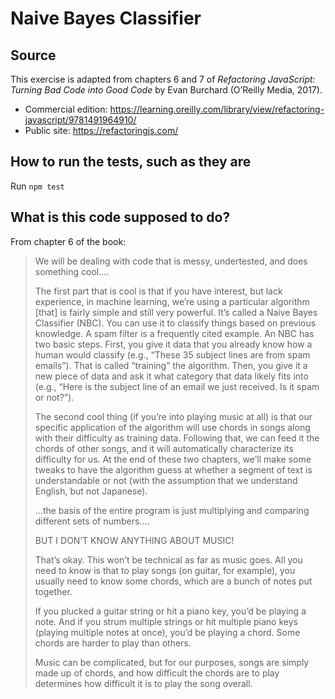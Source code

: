 # Naive Bayes Classifier

## Source

This exercise is adapted from chapters 6 and 7 of _Refactoring JavaScript: Turning Bad Code into Good Code_ by Evan Burchard (O’Reilly Media, 2017).

- Commercial edition: https://learning.oreilly.com/library/view/refactoring-javascript/9781491964910/
- Public site: https://refactoringjs.com/

## How to run the tests, such as they are

Run
`npm test`

## What is this code supposed to do?

From chapter 6 of the book:

> We will be dealing with code that is messy, undertested, and does something cool.…
>
> The first part that is cool is that if you have interest, but lack experience, in machine learning, we’re using a particular algorithm [that] is fairly simple and still very powerful. It’s called a Naive Bayes Classifier (NBC). You can use it to classify things based on previous knowledge. A spam filter is a frequently cited example. An NBC has two basic steps. First, you give it data that you already know how a human would classify (e.g., “These 35 subject lines are from spam emails”). That is called “training” the algorithm. Then, you give it a new piece of data and ask it what category that data likely fits into (e.g., “Here is the subject line of an email we just received. Is it spam or not?”).
>
> The second cool thing (if you’re into playing music at all) is that our specific application of the algorithm will use chords in songs along with their difficulty as training data. Following that, we can feed it the chords of other songs, and it will automatically characterize its difficulty for us. At the end of these two chapters, we’ll make some tweaks to have the algorithm guess at whether a segment of text is understandable or not (with the assumption that we understand English, but not Japanese).
>
> …the basis of the entire program is just multiplying and comparing different sets of numbers.…
>
> BUT I DON’T KNOW ANYTHING ABOUT MUSIC!
>
> That’s okay. This won’t be technical as far as music goes. All you need to know is that to play songs (on guitar, for example), you usually need to know some chords, which are a bunch of notes put together.
>
> If you plucked a guitar string or hit a piano key, you’d be playing a note. And if you strum multiple strings or hit multiple piano keys (playing multiple notes at once), you’d be playing a chord. Some chords are harder to play than others.
>
> Music can be complicated, but for our purposes, songs are simply made up of chords, and how difficult the chords are to play determines how difficult it is to play the song overall.
